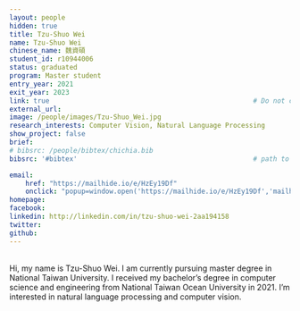 ```yaml
---
layout: people
hidden: true
title: Tzu-Shuo Wei
name: Tzu-Shuo Wei
chinese_name: 魏資碩
student_id: r10944006
status: graduated
program: Master student
entry_year: 2021
exit_year: 2023
link: true                                                   # Do not change
external_url:
image: /people/images/Tzu-Shuo_Wei.jpg
research_interests: Computer Vision, Natural Language Processing
show_project: false
brief:
# bibsrc: /people/bibtex/chichia.bib
bibsrc: '#bibtex'                                            # path to bib file or DOM id

email:
    href: "https://mailhide.io/e/HzEy19Df"
    onclick: "popup=window.open('https://mailhide.io/e/HzEy19Df','mailhidepopup','width=580,height=635'); return false;"
homepage:
facebook:
linkedin: http://linkedin.com/in/tzu-shuo-wei-2aa194158
twitter:
github:
---
```


<br />
Hi, my name is Tzu-Shuo Wei. I am currently pursuing master degree in National Taiwan University.
I received my bachelor’s degree in computer science and engineering from National Taiwan Ocean University in 2021.
I’m interested in natural language processing and computer vision.

